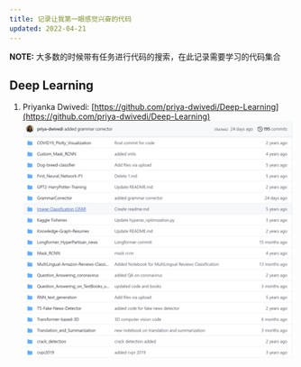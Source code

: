 ```yaml
---
title: 记录让我第一眼感觉兴奋的代码
updated: 2022-04-21
---
```


**NOTE:** 大多数的时候带有任务进行代码的搜索，在此记录需要学习的代码集合

<div class="divider"></div>

## Deep Learning
1. Priyanka Dwivedi: [https://github.com/priya-dwivedi/Deep-Learning](https://github.com/priya-dwivedi/Deep-Learning)
![List](https://github.com/xzqyj/xzqyj.github.io/blob/master/image/list.png)
